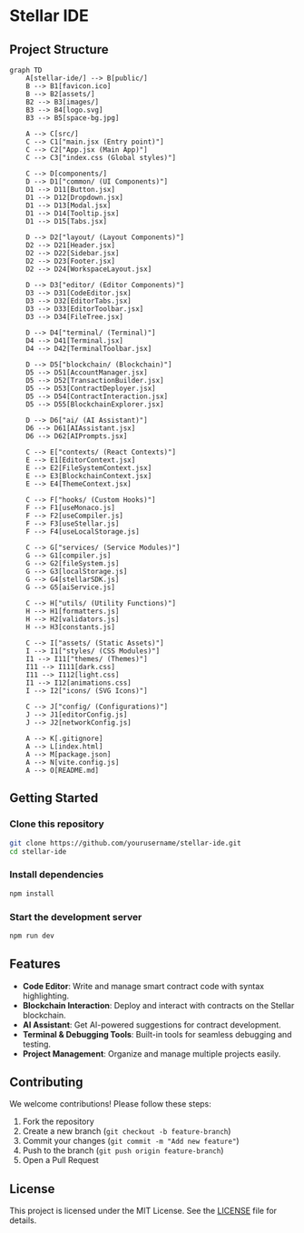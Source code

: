 # Stellar IDE

## Project Structure

```mermaid
graph TD
    A[stellar-ide/] --> B[public/]
    B --> B1[favicon.ico]
    B --> B2[assets/]
    B2 --> B3[images/]
    B3 --> B4[logo.svg]
    B3 --> B5[space-bg.jpg]

    A --> C[src/]
    C --> C1["main.jsx (Entry point)"]
    C --> C2["App.jsx (Main App)"]
    C --> C3["index.css (Global styles)"]
    
    C --> D[components/]
    D --> D1["common/ (UI Components)"]
    D1 --> D11[Button.jsx]
    D1 --> D12[Dropdown.jsx]
    D1 --> D13[Modal.jsx]
    D1 --> D14[Tooltip.jsx]
    D1 --> D15[Tabs.jsx]
    
    D --> D2["layout/ (Layout Components)"]
    D2 --> D21[Header.jsx]
    D2 --> D22[Sidebar.jsx]
    D2 --> D23[Footer.jsx]
    D2 --> D24[WorkspaceLayout.jsx]
    
    D --> D3["editor/ (Editor Components)"]
    D3 --> D31[CodeEditor.jsx]
    D3 --> D32[EditorTabs.jsx]
    D3 --> D33[EditorToolbar.jsx]
    D3 --> D34[FileTree.jsx]
    
    D --> D4["terminal/ (Terminal)"]
    D4 --> D41[Terminal.jsx]
    D4 --> D42[TerminalToolbar.jsx]
    
    D --> D5["blockchain/ (Blockchain)"]
    D5 --> D51[AccountManager.jsx]
    D5 --> D52[TransactionBuilder.jsx]
    D5 --> D53[ContractDeployer.jsx]
    D5 --> D54[ContractInteraction.jsx]
    D5 --> D55[BlockchainExplorer.jsx]
    
    D --> D6["ai/ (AI Assistant)"]
    D6 --> D61[AIAssistant.jsx]
    D6 --> D62[AIPrompts.jsx]
    
    C --> E["contexts/ (React Contexts)"]
    E --> E1[EditorContext.jsx]
    E --> E2[FileSystemContext.jsx]
    E --> E3[BlockchainContext.jsx]
    E --> E4[ThemeContext.jsx]
    
    C --> F["hooks/ (Custom Hooks)"]
    F --> F1[useMonaco.js]
    F --> F2[useCompiler.js]
    F --> F3[useStellar.js]
    F --> F4[useLocalStorage.js]
    
    C --> G["services/ (Service Modules)"]
    G --> G1[compiler.js]
    G --> G2[fileSystem.js]
    G --> G3[localStorage.js]
    G --> G4[stellarSDK.js]
    G --> G5[aiService.js]
    
    C --> H["utils/ (Utility Functions)"]
    H --> H1[formatters.js]
    H --> H2[validators.js]
    H --> H3[constants.js]
    
    C --> I["assets/ (Static Assets)"]
    I --> I1["styles/ (CSS Modules)"]
    I1 --> I11["themes/ (Themes)"]
    I11 --> I111[dark.css]
    I11 --> I112[light.css]
    I1 --> I12[animations.css]
    I --> I2["icons/ (SVG Icons)"]
    
    C --> J["config/ (Configurations)"]
    J --> J1[editorConfig.js]
    J --> J2[networkConfig.js]
    
    A --> K[.gitignore]
    A --> L[index.html]
    A --> M[package.json]
    A --> N[vite.config.js]
    A --> O[README.md]
```

## Getting Started

### Clone this repository
```sh
git clone https://github.com/yourusername/stellar-ide.git
cd stellar-ide
```

### Install dependencies
```sh
npm install
```

### Start the development server
```sh
npm run dev
```

## Features
- **Code Editor**: Write and manage smart contract code with syntax highlighting.
- **Blockchain Interaction**: Deploy and interact with contracts on the Stellar blockchain.
- **AI Assistant**: Get AI-powered suggestions for contract development.
- **Terminal & Debugging Tools**: Built-in tools for seamless debugging and testing.
- **Project Management**: Organize and manage multiple projects easily.

## Contributing
We welcome contributions! Please follow these steps:
1. Fork the repository
2. Create a new branch (`git checkout -b feature-branch`)
3. Commit your changes (`git commit -m "Add new feature"`)
4. Push to the branch (`git push origin feature-branch`)
5. Open a Pull Request

## License
This project is licensed under the MIT License. See the [LICENSE](LICENSE) file for details.

